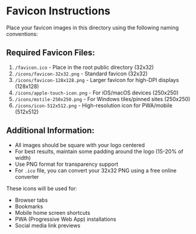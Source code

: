# Favicon Instructions

Place your favicon images in this directory using the following naming conventions:

## Required Favicon Files:

1. `/favicon.ico` - Place in the root public directory (32x32)
2. `/icons/favicon-32x32.png` - Standard favicon (32x32)
3. `/icons/favicon-128x128.png` - Larger favicon for high-DPI displays (128x128)
4. `/icons/apple-touch-icon.png` - For iOS/macOS devices (250x250)
5. `/icons/mstile-250x250.png` - For Windows tiles/pinned sites (250x250)
6. `/icons/icon-512x512.png` - High-resolution icon for PWA/mobile (512x512)

## Additional Information:

- All images should be square with your logo centered
- For best results, maintain some padding around the logo (15-20% of width)
- Use PNG format for transparency support
- For `.ico` file, you can convert your 32x32 PNG using a free online converter

These icons will be used for:
- Browser tabs
- Bookmarks
- Mobile home screen shortcuts
- PWA (Progressive Web App) installations
- Social media link previews